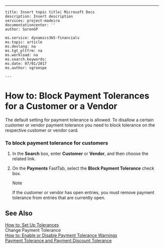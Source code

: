---
    title: Insert topic title| Microsoft Docs
    description: Insert description
    services: project-madeira
    documentationcenter: ''
    author: SorenGP

    ms.service: dynamics365-financials
    ms.topic: article
    ms.devlang: na
    ms.tgt_pltfrm: na
    ms.workload: na
    ms.search.keywords:
    ms.date: 07/01/2017
    ms.author: sgroespe

    ---
# How to: Block Payment Tolerances for a Customer or a Vendor
The default setting for payment tolerance is allowed. To disallow a certain customer or vendor payment tolerance you need to block tolerance on the respective customer or vendor card.  
  
### To block payment tolerance for customers  
  
1.  In the **Search** box, enter **Customer** or **Vendor**, and then choose the related link.  
  
2.  On the **Payments** FastTab, select the **Block Payment Tolerance** check box.  
  
    > [!NOTE]  
    >  If the customer or vendor has open entries, you must remove payment tolerance from entries that are currently open.  
  
## See Also  
 [How to: Set Up Tolerances](../FullExperience/how-to-set-up-tolerances.md)   
 Change Payment Tolerance   
 [How to: Enable or Disable Payment Tolerance Warnings](../FullExperience/how-to-enable-or-disable-payment-tolerance-warnings.md)   
 [Payment Tolerance and Payment Discount Tolerance](../FullExperience/payment-tolerance-and-payment-discount-tolerance.md)